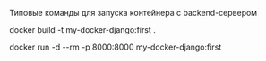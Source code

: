 Типовые команды для запуска контейнера c backend-сервером

docker build -t my-docker-django:first .

docker run -d --rm -p 8000:8000 my-docker-django:first

